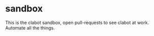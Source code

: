 sandbox
=======

This is the clabot sandbox, open pull-requests to see clabot at work.
Automate all the things.
